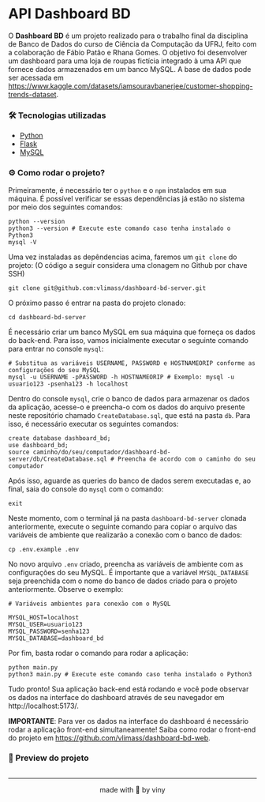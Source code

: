 # API Dashboard BD  

O **Dashboard BD** é um projeto realizado para o trabalho final da disciplina de Banco de Dados do curso de Ciência da Computação da UFRJ, feito com a colaboração de Fábio Patão e Rhana Gomes. O objetivo foi desenvolver um dashboard para uma loja de roupas fictícia integrado à uma API que fornece dados armazenados em um banco MySQL. A base de dados pode ser acessada em https://www.kaggle.com/datasets/iamsouravbanerjee/customer-shopping-trends-dataset.

### 🛠 Tecnologias utilizadas

* [Python](https://www.python.org/)
* [Flask](https://flask.palletsprojects.com/en/3.0.x/)
* [MySQL](https://www.mysql.com/)

### ⚙️ Como rodar o projeto?

Primeiramente, é necessário ter o `python` e o `npm` instalados em sua máquina. É possível verificar se essas dependências já estão no sistema por meio dos seguintes comandos: 
```
python --version 
python3 --version # Execute este comando caso tenha instalado o Python3
mysql -V
```

Uma vez instaladas as depêndencias acima, faremos um `git clone` do projeto: (O código a seguir considera uma clonagem no Github por chave SSH)
```
git clone git@github.com:vlimass/dashboard-bd-server.git
```

O próximo passo é entrar na pasta do projeto clonado:
```
cd dashboard-bd-server
```

É necessário criar um banco MySQL em sua máquina que forneça os dados do back-end. Para isso, vamos inicialmente executar o seguinte comando para entrar no console `mysql`: 
```
# Substitua as variáveis USERNAME, PASSWORD e HOSTNAMEORIP conforme as configurações do seu MySQL
mysql -u USERNAME -pPASSWORD -h HOSTNAMEORIP # Exemplo: mysql -u usuario123 -psenha123 -h localhost
```

Dentro do console `mysql`, crie o banco de dados para armazenar os dados da aplicação, acesse-o e preencha-o com os dados do arquivo presente neste repositório chamado `CreateDatabase.sql`, que está na pasta `db`. Para isso, é necessário executar os seguintes comandos: 
```
create database dashboard_bd;
use dashboard_bd;
source caminho/do/seu/computador/dashboard-bd-server/db/CreateDatabase.sql # Preencha de acordo com o caminho do seu computador  
``` 

Após isso, aguarde as queries do banco de dados serem executadas e, ao final, saia do console do `mysql` com o comando:
```
exit
```

Neste momento, com o terminal já na pasta `dashboard-bd-server` clonada anteriormente, execute o seguinte comando para copiar o arquivo das variáveis de ambiente que realizarão a conexão com o banco de dados: 
```
cp .env.example .env 
```

No novo arquivo `.env` criado, preencha as variáveis de ambiente com as configurações do seu MySQL. É importante que a variável `MYSQL_DATABASE` seja preenchida com o nome do banco de dados criado para o projeto anteriormente. Observe o exemplo: 
```
# Variáveis ambientes para conexão com o MySQL

MYSQL_HOST=localhost
MYSQL_USER=usuario123
MYSQL_PASSWORD=senha123
MYSQL_DATABASE=dashboard_bd
```

Por fim, basta rodar o comando para rodar a aplicação: 
```
python main.py
python3 main.py # Execute este comando caso tenha instalado o Python3
```

Tudo pronto! Sua aplicação back-end está rodando e você pode observar os dados na interface do dashboard através de seu navegador em http://localhost:5173/. 

**IMPORTANTE**: Para ver os dados na interface do dashboard é necessário rodar a aplicação front-end simultaneamente! Saiba como rodar o front-end do projeto em https://github.com/vlimass/dashboard-bd-web.

### 📸 Preview do projeto

![]()

<hr>
<div align="center">made with 🤍 by viny</div>
